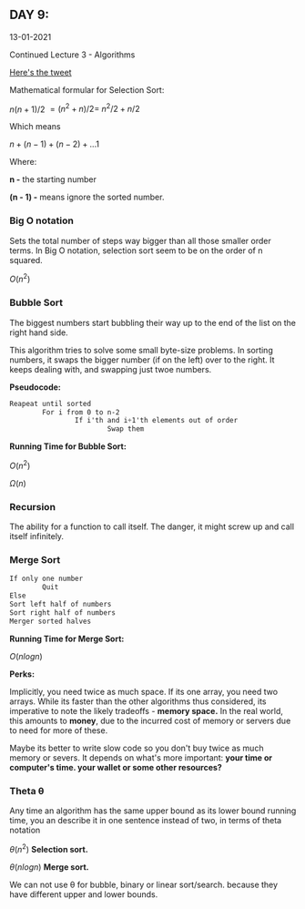## DAY 9:

13-01-2021

Continued Lecture 3 - Algorithms

[Here's the tweet](https://twitter.com/umuks_/status/1349466510587269126?s=20)

Mathematical formular for Selection Sort:

$n(n+1)/2$   $=(n^2+n)/2 =$  $n^2/2 +n/2$

Which means

$n+(n-1)+(n-2)+...1$

Where:

**n -** the starting number

**(n - 1) -** means ignore the sorted number.

### Big O notation

Sets the total number of steps way bigger than all those smaller order terms. In Big O notation, selection sort seem to be on the order of n squared.

$O(n^2)$

### Bubble Sort

The biggest numbers start bubbling their way up to the end of the list on the right hand side.

This algorithm tries to solve some small byte-size problems. In sorting numbers, it swaps the bigger number (if on the left) over to the right. It keeps dealing with, and swapping just twoe numbers.

**Pseudocode:**

```css
Reapeat until sorted
		For i from 0 to n-2
				If i'th and i+1'th elements out of order
						Swap them
```

**Running Time for Bubble Sort:**

$O(n^2)$

$Ω(n)$

### Recursion

The ability for a function to call itself. The danger, it might screw up and call itself infinitely.

### Merge Sort

```css
If only one number
		Quit
Else
Sort left half of numbers
Sort right half of numbers
Merger sorted halves
```

**Running Time for Merge Sort:**

$O(n log n)$

**Perks:**

Implicitly, you need twice as much space. If its one array, you need two arrays. While its faster than the other algorithms thus considered, its imperative to note the likely tradeoffs - **memory space.** In the real world, this amounts to **money**, due to the incurred cost of memory or servers due to need for more of these.

Maybe its better to write slow code so you don't buy twice as much memory or severs. It depends on what's more important: **your time or computer's time. your wallet or some other resources?** 

### Theta θ

Any time an algorithm has the same upper bound as its lower bound running time, you an describe it in one sentence instead of two, in terms of theta notation

$θ(n^2)$ **Selection sort.**

$θ(n logn)$ **Merge sort.**

We can not use θ for bubble, binary or linear sort/search. because they have different upper and lower bounds.
